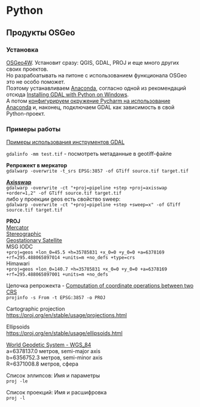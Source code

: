 # Python

## Продукты OSGeo

### Установка

[OSGeo4W](https://trac.osgeo.org/osgeo4w/). Установит сразу: QGIS, GDAL, PROJ и еще много других своих проектов.  
Но разрабоатывать на питоне с использованием функционала OSGeo это не особо поможет.  
Поэтому устанавливаем [Anaconda](https://www.anaconda.com/), согласно одной из рекомендаций отсюда [Installing GDAL with Python on Windows](https://gis.stackexchange.com/questions/2276/installing-gdal-with-python-on-windows).  
А потом [конфигурируем окружение Pycharm на использование Anaconda](https://www.anaconda.com/docs/tools/working-with-conda/ide-tutorials/pycharm) и, наконец, подключаем GDAL как зависимость в свой Python-проект.

### Примеры работы

[Примеры использования инструментов GDAL](https://wiki.gis-lab.info/w/%D0%9F%D1%80%D0%B8%D0%BC%D0%B5%D1%80%D1%8B_%D0%B8%D1%81%D0%BF%D0%BE%D0%BB%D1%8C%D0%B7%D0%BE%D0%B2%D0%B0%D0%BD%D0%B8%D1%8F_%D0%B8%D0%BD%D1%81%D1%82%D1%80%D1%83%D0%BC%D0%B5%D0%BD%D1%82%D0%BE%D0%B2_GDAL)

`gdalinfo -mm test.tif` - посмотреть метаданные в geotiff-файле

**Репрожект в меркатор**  
`gdalwarp -overwrite -t_srs EPSG:3857 -of GTiff source.tif target.tif`

[**Axisswap**](https://proj.org/en/9.3/operations/conversions/axisswap.html)  
`gdalwarp -overwrite -ct "+proj=pipeline +step +proj=axisswap +order=1,2" -of GTiff source.tif target.tif`  
либо у проекции geos есть свойство sweep:  
`gdalwarp -overwrite -ct "+proj=pipeline +step +sweep=x" -of GTiff source.tif target.tif`

**PROJ**  
[Mercator](https://proj.org/en/stable/operations/projections/merc.html)  
[Stereographic](https://proj.org/en/stable/operations/projections/stere.html)  
[Geostationary Satellite](https://proj.org/en/stable/operations/projections/geos.html)  
MSG IODC  
`+proj=geos +lon_0=45.5 +h=35785831 +x_0=0 +y_0=0 +a=6378169 +rf=295.488065897014 +units=m +no_defs +type=crs`  
Himawari  
`+proj=geos +lon_0=140.7 +h=35785831 +x_0=0 +y_0=0 +a=6378169 +rf=295.488065897001 +units=m +no_defs`

Цепочка репрожекта - [Computation of coordinate operations between two CRS](https://proj.org/en/stable/operations/operations_computation.html)  
`projinfo -s From -t EPSG:3857 -o PROJ`

Cartographic projection  
https://proj.org/en/stable/usage/projections.html

Ellipsoids  
https://proj.org/en/stable/usage/ellipsoids.html

[World Geodetic System - WGS_84](https://en.wikipedia.org/wiki/World_Geodetic_System#WGS_84)  
a=6378137.0 метров, semi-major axis  
b=6356752.3 метров, semi-minor axis    
R=6371008.8 метров, сфера

Список эллипсов: Имя и параметры  
`proj -le`

Список проекций: Имя и расшифровка  
`proj -l`  
